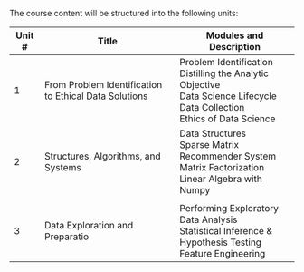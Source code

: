 The course content will be structured into the following units:

| Unit # | Title                                      | Modules and Description                                                                                                                                                                                 |
|--------|--------------------------------------------|---------------------------------------------------------------------------------------------------------------------------------------------------------------------------------------------------------|
| 1      | From Problem Identification to Ethical Data Solutions | Problem Identification<br>Distilling the Analytic Objective<br>Data Science Lifecycle<br>Data Collection<br>Ethics of Data Science                                                                                                                                                                                                       |
| 2      | Structures, Algorithms, and Systems          | Data Structures<br>Sparse Matrix<br>Recommender System<br>Matrix Factorization<br>Linear Algebra with Numpy
                                                                                                                   |
| 3      | Data Exploration and Preparatio                  | Performing Exploratory Data Analysis<br>Statistical Inference & Hypothesis Testing<br>Feature Engineering                                                                                               |                                                                                                       